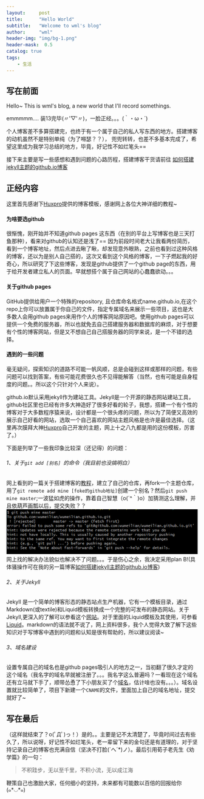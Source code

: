 ```yaml
---
layout:     post
title:      "Hello World"
subtitle:   "Welcome to wml's blog"
author:     "wml"
header-img: "img/bg-1.png"
header-mask:  0.5
catalog: true
tags:
    - 生活
---
```


## 写在前面

Hello~ This is wml's blog, a new world that I'll record somethings.

emmmmm.... 装13完毕(〃'▽'〃)，一脸正经。。。(｀・ω・´)

个人博客差不多算搭建完，也终于有一个属于自己的私人写东西的地方。搭建博客的动机虽然不是特别单纯（为了嘚瑟？？）， 兜兜转转，也差不多基本完成了，希望这里成为我学习总结的地方，毕竟，好记性不如烂笔头==

接下来主要是写一些感想和遇到问题的心路历程，搭建博客干货请前往 [如何搭建jekyll主题的github.io博客](/2018/05/31/blog-build.html)

## 正经内容

这里首先感谢下[Huxpro](https://github.com/huxpro)提供的博客模板，感谢网上各位大神详细的教程~

#### 为啥要选github

 很惭愧，刚开始并不知道github pages 这东西（在别的平台上写博客也是三天打鱼那种），看来对github的认知还是浅了== 因为前段时间老大让我看两份简历，看到一个博客地址，然后点进去瞅了瞅，却发现意外眼熟，之前也看到过这种风格的博客，还以为是别人自己搭的，这次又看到这个风格的博客，一下子燃起我的好奇心，所以研究了下这些博客，发现是github提供了一个github page的东西，用于给开发者建立私人的页面。早就想搭个属于自己网站的心蠢蠢欲动。。。

#### 关于github pages

GitHub提供给用户一个特殊的repository, 且仓库命名格式name.github.io,在这个repo上你可以放置属于你自己的文件，指定专属域名来展示一些项目，这也是大多数人会用github pages来用作个人的博客网站原因吧。使用github pages可以提供一个免费的服务器，所以也就免去自己搭建服务器和数据库的麻烦，对于想要有个性的博客网站，但是又不想自己自己搭服务器的同学来说，是一个不错的选择。

#### 遇到的一些问题

毫无疑问，探索知识的道路不可能一帆风顺，总是会碰到这样或那样的问题，有些问题可以找到答案，有些可能花费很久也不见得能解答（当然，也有可能是自身程度的问题。。所以这个只针对个人来说）。

github.io默认采用jekyll作为建站工具。Jekyll是一个开源的静态网站建站工具，github社区里也已经有许多大神造好了很多好看的轮子，我想，搭建一个有个性的博客对于大多数程序猿来说，设计都是一个很头疼的问题，所以为了简便又高效的展示自己好看的网站，选取一个自己喜欢的网站主题风格是也许是最佳选择。（这里再次膜拜大神[Huxpro](https://github.com/huxpro)自己开发的主题，网上十之八九都是用的这份模板，厉害了。）

下面是列举了一些我印象比较深（还记得）的问题：

###### 1、关于`git add [别名] `的命令（我目前也没搞明白）

网上看到的一篇关于搭建博客的[教程](https://blog.csdn.net/walkerhau/article/details/77394659?utm_source=debugrun&utm_medium=referral)，建立了自己的仓库，再fork一个主题仓库，用了`git remote add mine [foke的github地址]`创建一个别名？然后`git push mine master`;一波猛如虎的操作，靠着自己智慧（o(´^｀)o）加猜测这么理解，并且依葫芦画瓢以后，提交失败？？ ![错误](/img/hello-world-1.png) 网上找的解决办法貌似也解决不了问题。。。于是伤心之余，我决定采用plan B!(具体骚操作可在我的另一篇博客[如何搭建jekyll主题的github.io博客](/2018/05/31/blog-build.html))

###### 2、关于Jekyll

Jekyll 是一个简单的博客形态的静态站点生产机器，它有一个模板目录，通过Markdown(或textile)和Liquid模板转换成一个完整的可发布的静态网站。关于Jekyll,更深入的了解可以参看这个[网站](https://www.jekyll.com.cn/)。对于里面的Liquid模板及其使用，可参看[Liquid](https://liquid.bootcss.com/)。markdown的语法就不说了，网上资料很多，我个人觉得大致了解下这些知识对于写博客中遇到的问题和认知是很有帮助的，所以建议阅读~

###### 3、域名建设

设置专属自己的域名也是github pages吸引人的地方之一，当初翻了很久才定的这个域名（我名字的域名早就被注册了。。。我名字这么普遍吗？一看现在这个域名还有立马就下手了，顺带怂恿了下小朋友买了个[域名](http://wufumin.com)，估计啥也没有。。。）。域名设置就比较简单了，项目下新建一个`CNAME`的文件，里面加上自己的域名地址，提交就好了~

## 写在最后

（这样就结束了？o(ﾟДﾟ)っ！）是的。。主要是记不太清楚了，毕竟时间过去有些久了，所以说呀，好记性不如烂笔头，老一辈留下来的金句还是有道理的，对于坚持记录自己的博客也充满自信（坚决不打脸(`へ´*)ノ）。最后引用荀子老先生《劝学篇》的一句：

> 不积跬步，无以至千里，不积小流，无以成江海

鞭策自己也激励大家，任何细小的坚持，未来都有可能数以百倍的回报给你(๑*◡*๑)
